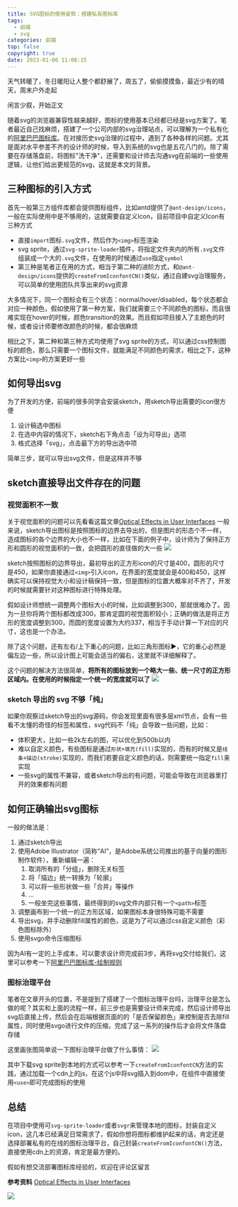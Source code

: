 ```yaml
---
title: SVG图标的使用姿势：搭建私有图标库
tags:
  - 前端
  - svg
categories: 前端
top: false
copyright: true
date: 2023-01-06 11:08:15
---
```

天气转暖了，冬日暖阳让人整个都舒展了，周五了，偷偷摸摸鱼，最近少有的晴天，周末户外走起

闲言少叙，开始正文
<!--more-->
随着svg的浏览器兼容性越来越好，图标的使用基本已经都已经是svg方案了。笔者最近自己找麻烦，搭建了一个公司内部的svg治理站点，可以理解为一个私有化的[阿里巴巴图标库](https://www.iconfont.cn/)。在对接历史svg治理的过程中，遇到了各种各样的问题。尤其是面对水平参差不齐的设计师的时候，导入到系统的svg也是五花八门的。除了需要在存储落盘前，将图标"洗干净"，还需要和设计师去沟通svg在前端的一些使用逻辑，让他们给出更规范的svg，这就是本文的背景。

## 三种图标的引入方式
首先一般第三方组件库都会提供图标组件，比如antd提供了`@ant-design/icons`，一般在实际使用中是不够用的，这就需要自定义Icon，目前项目中自定义Icon有三种方式
* 直接`import`图标`.svg`文件，然后作为`<img>`标签渲染
* svg sprite，通过`svg-sprite-loader`插件，将指定文件夹内的所有`.svg`文件组装成一个大的`.svg`文件，在使用的时候通过`use`指定`symbol`
* 第三种是笔者正在用的方式，相当于第二种的进阶方式，和`@ant-design/icons`提供的`createFromIconfontCN()`类似，通过自建svg治理服务，可以简单的使用团队共享出来的svg资源

大多情况下，同一个图标会有三个状态：normal/hover/disabled，每个状态都会对应一种颜色，假如使用了第一种方案，我们就需要三个不同颜色的图标，而且很难实现在hover的时候，颜色transition的效果。而且假如项目接入了主题色的时候，或者设计师要修改颜色的时候，都会很麻烦

相比之下，第二种和第三种方式均使用了svg sprite的方式，可以通过css控制图标的颜色，那么只需要一个图标文件，就能满足不同颜色的需求，相比之下，这种方案比`<img>`的方案更好一些

## 如何导出svg
为了开发的方便，前端的很多同学会安装sketch，用sketch导出需要的icon很方便
1. 设计稿选中图标
2. 在选中内容的情况下，sketch右下角点击「设为可导出」选项
3. 格式选择「svg」，点击最下方的导出选中项

简单三步，就可以导出svg文件，但是这样并不够

## sketch直接导出文件存在的问题
### 视觉面积不一致
关于视觉面积的问题可以先看看这篇文章[Optical Effects in User Interfaces](https://medium.muz.li/optical-effects-9fca82b4cd9a)
一般来说，sketch导出图标是按照图标的边界去导出的，但是图片的形态个不一样，造成图标的各个边界的大小也不一样，比如在下面的例子中，设计师为了保持正方形和圆形的视觉面积的一致，会把圆形的直径做的大一些
![](https://cdn.nlark.com/yuque/0/2019/webp/164049/1564929081020-d9c3259c-9263-48e8-bc7d-42f928b0d8c1.webp?x-oss-process=image/format,png)

sketch按照图标的边界导出，最初导出的正方形icon的尺寸是400，圆形的尺寸是450，如果你直接通过`<img>`引入icon，在界面的宽度就会是400和450，这样确实可以保持视觉大小和设计稿保持一致，但是图标的位置大概率对不齐了，开发的时候就需要针对这种图标进行特殊处理。

假如设计师想统一调整两个图标大小的时候，比如调整到300，那就很难办了。因为一旦你将两个图标都改成300，那肯定圆的视觉面积较小；正确的做法是将正方形的宽度调整到300，而圆的宽度设置为大约337，相当于手动计算一下对应的尺寸，这也是一个办法。

除了这个问题，还有左右/上下重心的问题，比如三角形图标▶️，它的重心必然是偏左边一些，所以设计图上可能会适当的偏右，这里就不详细解释了。

这个问题的解决方法很简单，**将所有的图标放到一个略大一些、统一尺寸的正方形区域内。在使用的时候指定一个统一的宽度就可以了**
![](https://cdn.nlark.com/yuque/0/2019/jpeg/164049/1564930264387-2ade8072-5e93-4dc1-a87d-1707ca8237e4.jpeg)

### sketch 导出的 svg 不够「纯」
如果你观察过sketch导出的svg源码，你会发现里面有很多层xml节点，会有一些看不太懂的奇怪的标签和属性，svg代码不「纯」会导致一些问题，比如：
* 体积更大，比如一些2k左右的图，可以优化到500b以内
* 难以自定义颜色，有些图标是通过`形状+填充(fill)`实现的，而有的时候又是`线条+描边(stroke)`实现的，而我们若要自定义颜色的话，则需要统一指定`fill`来实现
* 一些svg的属性不兼容，或者sketch导出的有问题，可能会导致在浏览器里打开的效果都有问题

## 如何正确输出svg图标
一般的做法是：
1. 通过sketch导出
2. 使用Adobe Illustrator（简称“AI”，是Adobe系统公司推出的基于向量的图形制作软件），重新编辑一遍：
   1. 取消所有的「分组」，删除无关标签
   2. 将「描边」统一转换为「轮廓」
   3. 可以将一些形状做一些「合并」等操作
   4. ...
   5. 一般坐完这些事情，最终得到的svg文件内部只有一个`<path>`标签
3. 调整画布到一个统一的正方形区域，如果图标本身很特殊可能不需要
4. 导出svg，并手动删除fill属性的颜色，这是为了可以通过css自定义颜色（彩色图标除外）
5. 使用svgo命令压缩图标

因为AI有一定的上手成本，可以要求设计师完成前3步，再将svg交付给我们，这里可以参考一下[阿里巴巴图标库-绘制规则](https://www.iconfont.cn/help/detail)

### 图标治理平台
笔者在文章开头的位置，不是提到了搭建了一个图标治理平台吗，治理平台是怎么做的呢？其实和上面的流程一样，前三步也是需要设计师来完成，然后设计师导出svg后直接上传，然后会在后端根据页面的的「是否保留颜色」来控制是否去除fill属性，同时使用svgo进行文件的压缩，完成了这一系列的操作后才会将文件落盘存储

这里画张图简单说一下图标治理平台做了什么事情：
![](https://static.zhyjor.com/blog/fadfadfadfewrccadcacadadfadfadf.png)

其中下载svg sprite到本地的方式可以参考一下`createFromIconfontCN`方法的实践，通过加载一个cdn上的js，在这个js中将svg插入到dom中，在组件中直接使用`<use>`即可完成图标的使用

## 总结
在项目中使用可`svg-sprite-loader`或者`svgr`来管理本地的图标，封装自定义icon，这几本已经满足日常需求了，假如你想将图标都维护起来的话，肯定还是选择部署私有的在线的图标治理平台，自己封装`createFromIconfontCN()`方法，直接使用cdn上的资源，肯定是最方便的。

假如有想交流部署图标库经验的，欢迎在评论区留言

**参考资料**
[Optical Effects in User Interfaces](https://medium.muz.li/optical-effects-9fca82b4cd9a)

![](https://static.zhyjor.com/wexin.png)
